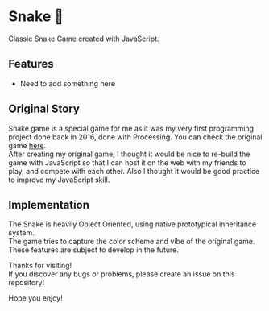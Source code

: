# Snake 🐍
Classic Snake Game created with JavaScript.  

## Features
- Need to add something here

## Original Story
Snake game is a special game for me as it was my very first programming project done back in 2016, done with Processing. You can check the original game [here](https://github.com/withoutwax/Snake-Game).   
After creating my original game, I thought it would be nice to re-build the game with JavaScript so that I can host it on the web with my friends to play, and compete with each other. Also I thought it would be good practice to improve my JavaScript skill.

## Implementation
The Snake is heavily Object Oriented, using native prototypical inheritance system.   
The game tries to capture the color scheme and vibe of the original game. These features are subject to develop in the future.
   
Thanks for visiting!   
If you discover any bugs or problems, please create an issue on this repository!   

Hope you enjoy!